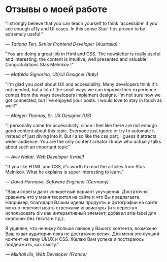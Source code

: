 # Отзывы о моей работе

"I strongly believe that you can teach yourself to think 'accessible' if you see enough a11y and UI cases. In this sense Stas' tips proven to be extremely useful."

—  *Tatiana Ten, Senior Frontend Developer (Australia)*

"You are doing a great job in Html and CSS. The newsletter is really useful and interesting; the content is intuitive, well presented and valuable! Congratulations Stas Melnikov !"

—  *Mafalda Signorino, UX/UI Designer (Italy)*

"I'm glad you post about UX and accessibility. Many developers think it's not needed, but a lot of the small ways we can improve their experience comes from the ways developers implement designs.
I'm not sure how we got connected, but I've enjoyed your posts. I would love to stay in touch as well!" 

— *Maigen Thomas, Sr. UX Designer (US)*

 "I personally came for accessibility, since i feel like there are not enough *good* content about this topic. Everyone just ignore or try to automate it instead of just diving into it. 
But I also like the css part, I guess it attracts wider audience. You are the only content creator i know who actually talks about such an important topic" 

— *Aviv Nakar, Web Developer (Israel)*

 "If you like HTML and CSS, it's worth to read the articles from Stas Melnikov. What he explains is super interesting to learn." 

— *David Hermoso, Software Engineer (Germany)*

"Ваши советы дают конкретный вариант улучшения. Достаточно сравнить что у меня творится на сайте и что Вы предлагаете. Например, благодаря Вашим идеям продукты и фотографии на сайте можно перелистывать стрелками клавиатуры (и я перестал использовать div как интерактивный элемент, добавил aria-label для кнопочек без текста и т.д.). 

Я удивлен, что не вижу больше лайков у Вашего контента, возможно Ваш охват аудитории пока не достаточно велик. Для меня это лучший контент на тему UI/UX и CSS. Желаю Вам успеха и постараюсь поддержать, как смогу."

— *Mikhail Ilin, Web Developer (France)*
